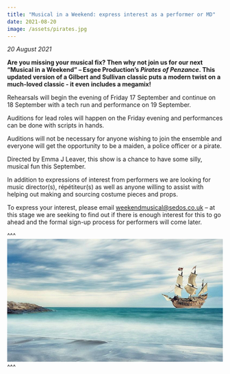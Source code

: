 ```yaml
---
title: "Musical in a Weekend: express interest as a performer or MD"
date: 2021-08-20
image: /assets/pirates.jpg
---
```

*20 August 2021*

**Are you missing your musical fix? Then why not join us for our next “Musical in a Weekend” – Esgee Production’s *Pirates of Penzance*. This updated version of a Gilbert and Sullivan classic puts a modern twist on a much-loved classic - it even
includes a megamix!**

Rehearsals will begin the evening of Friday 17 September and continue on 18 September with a tech run and performance on 19 September.

Auditions for lead roles will happen on the Friday evening and performances can be done with scripts in hands.

Auditions will not be necessary for anyone wishing to join the ensemble and everyone will get the opportunity to be a maiden, a police officer or a pirate.

Directed by Emma J Leaver, this show is a chance to have some silly, musical fun this September.

In addition to expressions of interest from performers we are looking for music director(s), répétiteur(s) as well as anyone willing to assist with helping out making and sourcing costume pieces and props.

To express your interest, please email [weekendmusical@sedos.co.uk](mailto:weekendmusical@sedos.co.uk) – at this stage we are seeking to find out if there is enough interest for this to go ahead and the formal sign-up process for performers will come later.

^^^ ![](/assets/pirates.jpg)
^^^